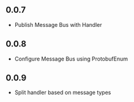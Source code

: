 ## 0.0.7

- Publish Message Bus with Handler

## 0.0.8

- Configure Message Bus using ProtobufEnum

## 0.0.9

- Split handler based on message types
